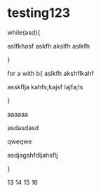 # testing123
while(asd){

aslfkhasf
askfh
akslfh
aslkfh

}

for a with b{
aslkfh
akshflkahf


asskflja
kahfs;kajsf
lajfa;ls

}	

aaaaaa

asdasdasd


qweqwe




asdjagshfdljahsflj

}	


13
14
15
16